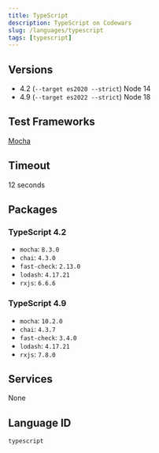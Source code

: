 ```yaml
---
title: TypeScript
description: TypeScript on Codewars
slug: /languages/typescript
tags: [typescript]
---
```



## Versions
- 4.2 (`--target es2020 --strict`) Node 14
- 4.9 (`--target es2022 --strict`) Node 18

## Test Frameworks
[Mocha](http://mochajs.org/)

## Timeout
12 seconds

## Packages

### TypeScript 4.2

- `mocha`: `8.3.0`
- `chai`: `4.3.0`
- `fast-check`: `2.13.0`
- `lodash`: `4.17.21`
- `rxjs`: `6.6.6`

### TypeScript 4.9

- `mocha`: `10.2.0`
- `chai`: `4.3.7`
- `fast-check`: `3.4.0`
- `lodash`: `4.17.21`
- `rxjs`: `7.8.0`

## Services
None

## Language ID
`typescript`
